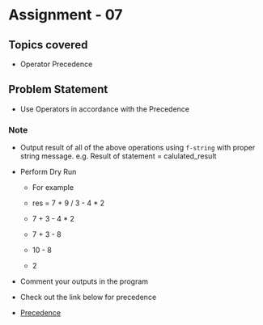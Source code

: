 # Assignment - 07

## Topics covered

- Operator Precedence


## Problem Statement

- Use Operators in accordance with the Precedence


### Note
- Output result of all of the above operations using `f-string` with proper string message. e.g. Result of statement = calulated_result
- Perform Dry Run
  - For example

  - res = 7 + 9 / 3 - 4 * 2
  - 7 + 3 - 4 * 2
  - 7 + 3 - 8
  - 10 - 8
  - 2

- Comment your outputs in the program
- Check out the link below for precedence
- [Precedence](https://www.programiz.com/python-programming/precedence-associativity)
